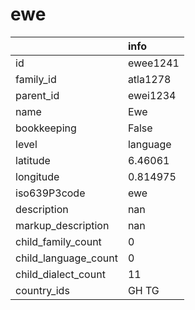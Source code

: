 # ewe
|                      | info     |
|:---------------------|:---------|
| id                   | ewee1241 |
| family_id            | atla1278 |
| parent_id            | ewei1234 |
| name                 | Ewe      |
| bookkeeping          | False    |
| level                | language |
| latitude             | 6.46061  |
| longitude            | 0.814975 |
| iso639P3code         | ewe      |
| description          | nan      |
| markup_description   | nan      |
| child_family_count   | 0        |
| child_language_count | 0        |
| child_dialect_count  | 11       |
| country_ids          | GH TG    |